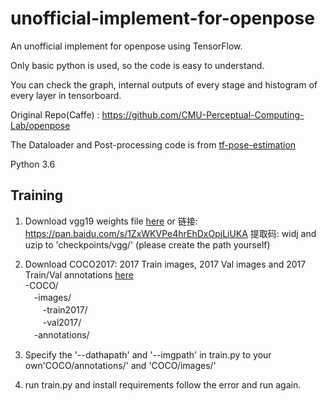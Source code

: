 # unofficial-implement-for-openpose
An unofficial implement for openpose using TensorFlow.

Only basic python is used, so the code is easy to understand.

You can check the graph, internal outputs of every stage and histogram of every layer in tensorboard.

Original Repo(Caffe) : https://github.com/CMU-Perceptual-Computing-Lab/openpose

The Dataloader and Post-processing code is from [tf-pose-estimation](https://github.com/ildoonet/tf-pose-estimation)

Python 3.6

## Training
1. Download vgg19 weights file [here](http://download.tensorflow.org/models/vgg_19_2016_08_28.tar.gz) or 链接: https://pan.baidu.com/s/1ZxWKVPe4hrEhDxOpjLiUKA 提取码: widj and uzip to 'checkpoints/vgg/' (please create the path yourself)
2. Download COCO2017: 2017 Train images, 2017 Val images and 2017 Train/Val annotations [here](http://cocodataset.org/#download)   
-COCO/  
　-images/  
　　-train2017/  
　　-val2017/  
　-annotations/    

3. Specify the '--dathapath' and '--imgpath' in train.py to your own'COCO/annotations/' and 'COCO/images/'
3. run train.py and install requirements follow the error and run again.
